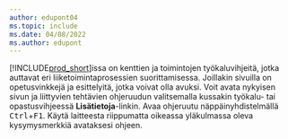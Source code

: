 ```yaml
---
author: edupont04
ms.topic: include
ms.date: 04/08/2022
ms.author: edupont
---
```

[!INCLUDE[prod_short](prod_short.md)]issa on kenttien ja toimintojen työkaluvihjeitä, jotka auttavat eri liiketoimintaprosessien suorittamisessa. Joillakin sivuilla on opetusvinkkejä ja esittelyitä, jotka voivat olla avuksi. Voit avata nykyisen sivun ja liittyvien tehtävien ohjeruudun valitsemalla kussakin työkalu- tai opastusvihjeessä **Lisätietoja**-linkin. Avaa ohjeruutu näppäinyhdistelmällä <kbd>Ctrl</kbd>+<kbd>F1</kbd>. Käytä laitteesta riippumatta oikeassa yläkulmassa oleva kysymysmerkkiä avataksesi ohjeen.  
